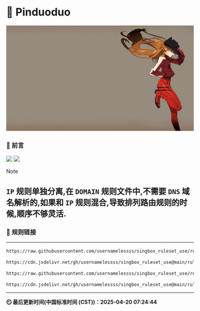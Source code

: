 
# 🧸 Pinduoduo
![](https://raw.githubusercontent.com/usernamelessss/picture-bed/main/images/202504042256831.jpg)
### 📣 前言
![](https://shields.io/badge/-移除重复规则-ff69b4) ![](https://shields.io/badge/-IP&nbsp;规则单独存放不与&nbsp;DOMAIN&nbsp;等混合-green)
> [!NOTE]
**`IP` 规则单独分离,在 `DOMAIN` 规则文件中,不需要 `DNS` 域名解析的,如果和 `IP` 规则混合,导致排列路由规则的时候,顺序不够灵活.**
---

###  🔗 规则链接
---

```url
https://raw.githubusercontent.com/usernamelessss/singbox_ruleset_use/refs/heads/main/rule/Pinduoduo/Pinduoduo_No_IP.json
```

```url
https://cdn.jsdelivr.net/gh/usernamelessss/singbox_ruleset_use@main/rule/Pinduoduo/Pinduoduo_No_IP.json
```

```url
https://raw.githubusercontent.com/usernamelessss/singbox_ruleset_use/refs/heads/main/rule/Pinduoduo/Pinduoduo_No_IP.srs
```

```url
https://cdn.jsdelivr.net/gh/usernamelessss/singbox_ruleset_use@main/rule/Pinduoduo/Pinduoduo_No_IP.srs
```

---
**⏲️ 最后更新时间(中国标准时间 (CST))：2025-04-20 07:24:44**